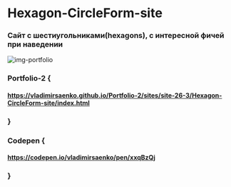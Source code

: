 # Hexagon-CircleForm-site
 
### Сайт с шестиугольниками(hexagons), с интересной фичей при наведении

![img-portfolio](https://user-images.githubusercontent.com/56477695/121498556-34797180-c9e5-11eb-94e5-31dc1c61ecee.jpg)

### Portfolio-2 {

#### https://vladimirsaenko.github.io/Portfolio-2/sites/site-26-3/Hexagon-CircleForm-site/index.html

### }

### Codepen {

#### https://codepen.io/vladimirsaenko/pen/xxqBzQj

### }
